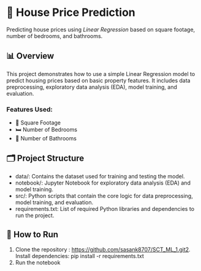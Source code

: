 # 🏡 House Price Prediction

Predicting house prices using *Linear Regression* based on square footage, number of bedrooms, and bathrooms.

## 📊 Overview

This project demonstrates how to use a simple Linear Regression model to predict housing prices based on basic property features. It includes data preprocessing, exploratory data analysis (EDA), model training, and evaluation.

### Features Used:
- 📏 Square Footage
- 🛏️ Number of Bedrooms
- 🛁 Number of Bathrooms

## 🗂️ Project Structure

- data/: Contains the dataset used for training and testing the model.
- notebook/: Jupyter Notebook for exploratory data analysis (EDA) and model training.
- src/: Python scripts that contain the core logic for data preprocessing, model training, and evaluation.
- requirements.txt: List of required Python libraries and dependencies to run the project.

## 🚀 How to Run

1. Clone the repository : https://github.com/sasank8707/SCT_ML_1.git2.  Install dependencies: pip install -r requirements.txt
3.  Run the notebook
